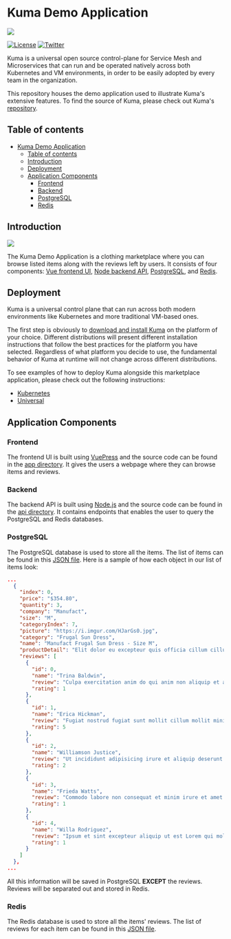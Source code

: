 # Kuma Demo Application

[![][kuma-logo]][kuma-url]

[![License](https://img.shields.io/badge/License-Apache%202.0-blue.svg)](https://github.com/Kong/kuma-demo/blob/master/LICENSE)
[![Twitter](https://img.shields.io/twitter/follow/thekonginc.svg?style=social&label=Follow)](https://twitter.com/intent/follow?screen_name=thekonginc)

Kuma is a universal open source control-plane for Service Mesh and Microservices that can run and be operated natively across both Kubernetes and VM environments, in order to be easily adopted by every team in the organization.

This repository houses the demo application used to illustrate Kuma's extensive features. To find the source of Kuma, please check out Kuma's [repository](https://github.com/Kong/kuma).

## Table of contents
- [Kuma Demo Application](#kuma-demo-application)
  - [Table of contents](#table-of-contents)
  - [Introduction](#introduction)
  - [Deployment](#deployment)
  - [Application Components](#application-components)
    - [Frontend](#frontend)
    - [Backend](#backend)
    - [PostgreSQL](#postgresql)
    - [Redis](#redis)

## Introduction
[![][diagram]][diagram]

The Kuma Demo Application is a clothing marketplace where you can browse listed items along with the reviews left by users. It consists of four components: [Vue frontend UI](#frontend), [Node backend API](#backend), [PostgreSQL](#PostgreSQL), and [Redis](#Redis).

## Deployment

Kuma is a universal control plane that can run across both modern environments like Kubernetes and more traditional VM-based ones.

The first step is obviously to [download and install Kuma](https://kuma.io/install/) on the platform of your choice. Different distributions will present different installation instructions that follow the best practices for the platform you have selected. Regardless of what platform you decide to use, the fundamental behavior of Kuma at runtime will not change across different distributions.

To see examples of how to deploy Kuma alongside this marketplace application, please check out the following instructions:

- [Kubernetes](kubernetes/README.md)
- [Universal](vagrant/README.md) 

[kuma-url]: https://kuma.io/
[kuma-logo]: https://kuma-public-assets.s3.amazonaws.com/kuma-logo.png
[diagram]: https://github.com/Kong/kuma-website/blob/master/docs/.vuepress/public/images/diagrams/diagram-kuma-demo-basic.jpg?raw=true

## Application Components

### Frontend

The frontend UI is built using [VuePress](https://vuepress.vuejs.org/) and the source code can be found in the [app directory](app/README.md). It gives the users a webpage where they can browse items and reviews. 

### Backend

The backend API is built using [Node.js](https://nodejs.org/en/) and the source code can be found in the [api directory](api/README.md). It contains endpoints that enables the user to query the PostgreSQL and Redis databases.

### PostgreSQL

The PostgreSQL database is used to store all the items. The list of items can be found in this [JSON file](api/db/items.json). Here is a sample of how each object in our list of items look:

```json
...
  {
    "index": 0,
    "price": "$354.80",
    "quantity": 3,
    "company": "Manufact",
    "size": "M",
    "categoryIndex": 7,
    "picture": "https://i.imgur.com/HJarGs0.jpg",
    "category": "Frugal Sun Dress",
    "name": "Manufact Frugal Sun Dress - Size M",
    "productDetail": "Elit dolor eu excepteur quis officia cillum cillum eiusmod nisi ex. Commodo nisi deserunt duis et ipsum non. Aute dolore proident Lorem mollit consectetur pariatur in reprehenderit.\r\n",
    "reviews": [
      {
        "id": 0,
        "name": "Trina Baldwin",
        "review": "Culpa exercitation anim do qui anim non aliquip et aute laborum tempor eiusmod et.",
        "rating": 1
      },
      {
        "id": 1,
        "name": "Erica Hickman",
        "review": "Fugiat nostrud fugiat sunt mollit cillum mollit minim ex culpa.",
        "rating": 5
      },
      {
        "id": 2,
        "name": "Williamson Justice",
        "review": "Ut incididunt adipisicing irure et aliquip deserunt in voluptate ipsum tempor duis incididunt et.",
        "rating": 2
      },
      {
        "id": 3,
        "name": "Frieda Watts",
        "review": "Commodo labore non consequat et minim irure et amet eu laborum id dolor excepteur.",
        "rating": 1
      },
      {
        "id": 4,
        "name": "Willa Rodriguez",
        "review": "Ipsum et sint excepteur aliquip ut est Lorem qui mollit.",
        "rating": 1
      }
    ]
  },
...
```

All this information will be saved in PostgreSQL **EXCEPT** the reviews. Reviews will be separated out and stored in Redis.

### Redis

The Redis database is used to store all the items' reviews. The list of reviews for each item can be found in this [JSON file](api/db/items.json). 
